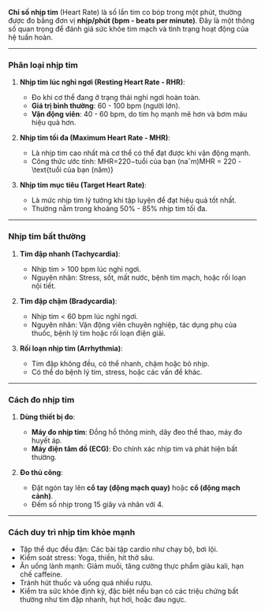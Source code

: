 **Chỉ số nhịp tim** (Heart Rate) là số lần tim co bóp trong một phút, thường được đo bằng đơn vị **nhịp/phút (bpm - beats per minute)**. Đây là một thông số quan trọng để đánh giá sức khỏe tim mạch và tình trạng hoạt động của hệ tuần hoàn.

---

### **Phân loại nhịp tim**

1. **Nhịp tim lúc nghỉ ngơi (Resting Heart Rate - RHR)**:
    
    - Đo khi cơ thể đang ở trạng thái nghỉ ngơi hoàn toàn.
    - **Giá trị bình thường**: 60 - 100 bpm (người lớn).
    - **Vận động viên**: 40 - 60 bpm, do tim họ mạnh mẽ hơn và bơm máu hiệu quả hơn.
2. **Nhịp tim tối đa (Maximum Heart Rate - MHR)**:
    
    - Là nhịp tim cao nhất mà cơ thể có thể đạt được khi vận động mạnh.
    - Công thức ước tính: MHR=220−tuổi của bạn (na˘m)MHR = 220 - \text{tuổi của bạn (năm)}
3. **Nhịp tim mục tiêu (Target Heart Rate)**:
    
    - Là mức nhịp tim lý tưởng khi tập luyện để đạt hiệu quả tốt nhất.
    - Thường nằm trong khoảng 50% - 85% nhịp tim tối đa.

---

### **Nhịp tim bất thường**

1. **Tim đập nhanh (Tachycardia)**:
    
    - Nhịp tim > 100 bpm lúc nghỉ ngơi.
    - Nguyên nhân: Stress, sốt, mất nước, bệnh tim mạch, hoặc rối loạn nội tiết.
2. **Tim đập chậm (Bradycardia)**:
    
    - Nhịp tim < 60 bpm lúc nghỉ ngơi.
    - Nguyên nhân: Vận động viên chuyên nghiệp, tác dụng phụ của thuốc, bệnh lý tim hoặc rối loạn điện giải.
3. **Rối loạn nhịp tim (Arrhythmia)**:
    
    - Tim đập không đều, có thể nhanh, chậm hoặc bỏ nhịp.
    - Có thể do bệnh lý tim, stress, hoặc các vấn đề khác.

---

### **Cách đo nhịp tim**

1. **Dùng thiết bị đo**:
    
    - **Máy đo nhịp tim**: Đồng hồ thông minh, dây đeo thể thao, máy đo huyết áp.
    - **Máy điện tâm đồ (ECG)**: Đo chính xác nhịp tim và phát hiện bất thường.
2. **Đo thủ công**:
    
    - Đặt ngón tay lên **cổ tay (động mạch quay)** hoặc **cổ (động mạch cảnh)**.
    - Đếm số nhịp trong 15 giây và nhân với 4.

---

### **Cách duy trì nhịp tim khỏe mạnh**

- Tập thể dục đều đặn: Các bài tập cardio như chạy bộ, bơi lội.
- Kiểm soát stress: Yoga, thiền, hít thở sâu.
- Ăn uống lành mạnh: Giảm muối, tăng cường thực phẩm giàu kali, hạn chế caffeine.
- Tránh hút thuốc và uống quá nhiều rượu.
- Kiểm tra sức khỏe định kỳ, đặc biệt nếu bạn có các triệu chứng bất thường như tim đập nhanh, hụt hơi, hoặc đau ngực.